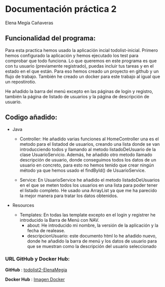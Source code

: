 # Documentación práctica 2
Elena Megía Cañaveras
## Funcionalidad del programa:
Para esta practica hemos usado la aplicación incial todolist-inicial. Primero hemos configurado la aplicación y hemos ejecutado los test para comprobar que todo funciona.
Lo que queremos en este programa es que con tu usuario (previamente registrado), puedas incluir tus tareas y en el estado en el que están.
Para eso hemos creado un proyecto en github y un flujo de trabajo. También he creado un docker para este trabajo al igual que un repostirotio.

He añadido la barra del menú excepto en las páginas de login y registro, también la página de listado de usuarios y la página de descripción de usuario.
## Codigo añadido:
- Java
    - Controller: 
    He añadido varias funciones al HomeController una es el metodo para el listadod de usuarios, creando una lista donde se van introducciendo todos y llamando al metodo
    listadoDeUsuario de la clase UsuarioServicio. Además, he añadido otro metodo llamado descripción de usuario, donde conseguimos todos los datos de un usuario en concreto, para esto no hemos tenido que crear
    ningún método ya que hemos usado el findById() de UsuarioService.
       
    - Service:
    En UsuarioService he añadido el metodo listadoDeUsuarios en el que se meten todos los usuarios en una lista para poder tener
    el listado completo. He usado una ArrayList ya que me ha parecido la mejor manera para tratar los datos obtenidos. 

- Resources
    - Templates: En todas las template excepto en el login y registrer he introducido la Barra de Menú con NAV.
        - about: He introducido mi nombre, la versión de la aplicación y la fecha de realease.
        - descripcionUsuario: este documento html lo he añadido nuevo, donde he añadido la barra de menú y los datos de usuario para que se muestran como la descripción del usuario seleccionado



### URL GitHub y Docker Hub:
**GitHub** : [todolist2-ElenaMegia](https://github.com/ElenaMegia/todolist2_ElenaMegia.git)

**Docker Hub** : [Imagen Docker](https://hub.docker.com/r/elenamegia/mads-todolist)
